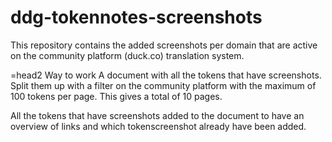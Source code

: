 # ddg-tokennotes-screenshots

This repository contains the added screenshots per domain that are active on the community platform (duck.co) translation system.

=head2 Way to work
A document with all the tokens that have screenshots.
Split them up with a filter on the community platform with the maximum of 100 tokens per page. This gives a total of 10 pages.

All the tokens that have screenshots added to the document to have an overview of links and which tokenscreenshot already have been added.
